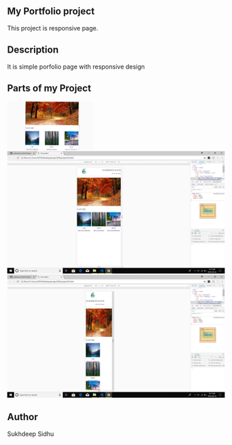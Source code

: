 ## My Portfolio project
This project is responsive page.

##  Description
It is simple porfolio page with responsive design

## Parts of my Project

<img src="myimage.png" width=200px>

<img src="image1.png">

<img src ="image2.png">

## Author

Sukhdeep Sidhu
